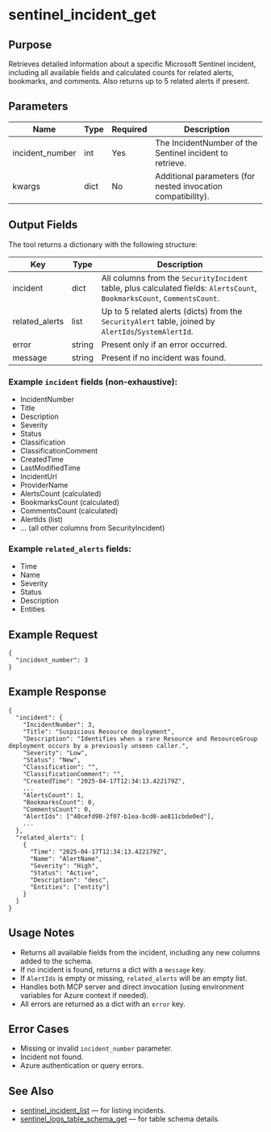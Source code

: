 # sentinel_incident_get

## Purpose
Retrieves detailed information about a specific Microsoft Sentinel incident, including all available fields and calculated counts for related alerts, bookmarks, and comments. Also returns up to 5 related alerts if present.

## Parameters
| Name           | Type   | Required | Description                                                      |
|----------------|--------|----------|------------------------------------------------------------------|
| incident_number| int    | Yes      | The IncidentNumber of the Sentinel incident to retrieve.          |
| kwargs         | dict   | No       | Additional parameters (for nested invocation compatibility).      |

## Output Fields
The tool returns a dictionary with the following structure:

| Key            | Type    | Description                                                         |
|----------------|---------|---------------------------------------------------------------------|
| incident       | dict    | All columns from the `SecurityIncident` table, plus calculated fields: `AlertsCount`, `BookmarksCount`, `CommentsCount`. |
| related_alerts | list    | Up to 5 related alerts (dicts) from the `SecurityAlert` table, joined by `AlertIds`/`SystemAlertId`. |
| error          | string  | Present only if an error occurred.                                  |
| message        | string  | Present if no incident was found.                                   |

### Example `incident` fields (non-exhaustive):
- IncidentNumber
- Title
- Description
- Severity
- Status
- Classification
- ClassificationComment
- CreatedTime
- LastModifiedTime
- IncidentUrl
- ProviderName
- AlertsCount (calculated)
- BookmarksCount (calculated)
- CommentsCount (calculated)
- AlertIds (list)
- ... (all other columns from SecurityIncident)

### Example `related_alerts` fields:
- Time
- Name
- Severity
- Status
- Description
- Entities

## Example Request
```
{
  "incident_number": 3
}
```

## Example Response
```
{
  "incident": {
    "IncidentNumber": 3,
    "Title": "Suspicious Resource deployment",
    "Description": "Identifies when a rare Resource and ResourceGroup deployment occurs by a previously unseen caller.",
    "Severity": "Low",
    "Status": "New",
    "Classification": "",
    "ClassificationComment": "",
    "CreatedTime": "2025-04-17T12:34:13.422179Z",
    ...
    "AlertsCount": 1,
    "BookmarksCount": 0,
    "CommentsCount": 0,
    "AlertIds": ["40cefd90-2f07-b1ea-bcd0-ae811cbde0ed"],
    ...
  },
  "related_alerts": [
    {
      "Time": "2025-04-17T12:34:13.422179Z",
      "Name": "AlertName",
      "Severity": "High",
      "Status": "Active",
      "Description": "desc",
      "Entities": ["entity"]
    }
  ]
}
```

## Usage Notes
- Returns all available fields from the incident, including any new columns added to the schema.
- If no incident is found, returns a dict with a `message` key.
- If `AlertIds` is empty or missing, `related_alerts` will be an empty list.
- Handles both MCP server and direct invocation (using environment variables for Azure context if needed).
- All errors are returned as a dict with an `error` key.

## Error Cases
- Missing or invalid `incident_number` parameter.
- Incident not found.
- Azure authentication or query errors.

## See Also
- [sentinel_incident_list](sentinel_incident_list.md) — for listing incidents.
- [sentinel_logs_table_schema_get](sentinel_logs_table_schema_get.md) — for table schema details.
